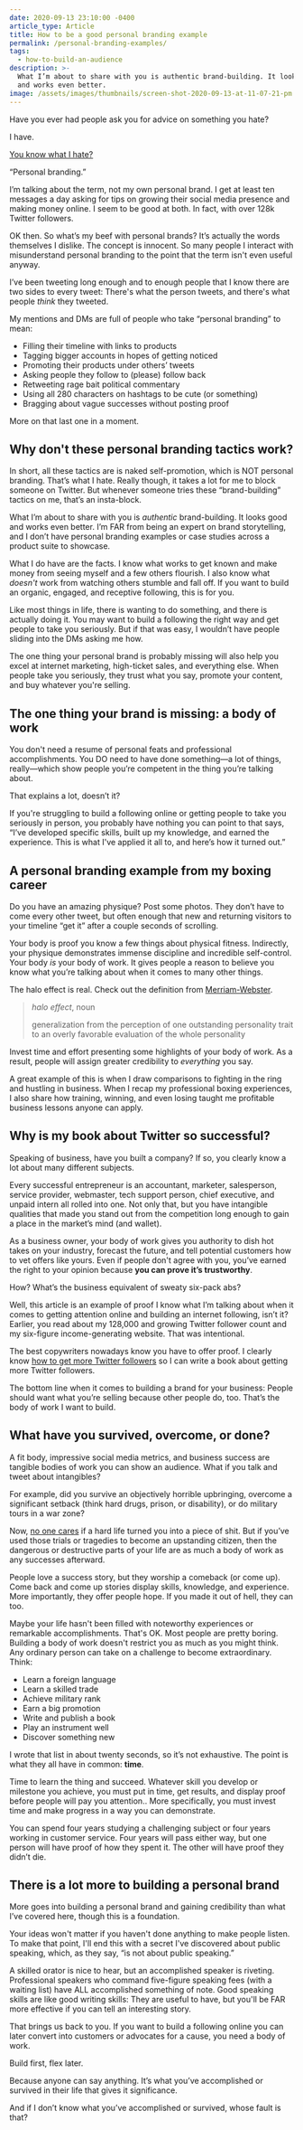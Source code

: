 ```yaml
---
date: 2020-09-13 23:10:00 -0400
article_type: Article
title: How to be a good personal branding example
permalink: /personal-branding-examples/
tags:
  - how-to-build-an-audience
description: >-
  What I’m about to share with you is authentic brand-building. It looks good
  and works even better.
image: /assets/images/thumbnails/screen-shot-2020-09-13-at-11-07-21-pm.png
---
```

Have you ever had people ask you for advice on something you hate?

I have.

[You know what I hate?](/why-you-have-haters-even-if-you-arent-an-asshole/)

“Personal branding.”

I’m talking about the term, not my own personal brand. I get at least ten messages a day asking for tips on growing their social media presence and making money online. I seem to be good at both. In fact, with over 128k Twitter followers.

OK then. So what’s my beef with personal brands? It’s actually the words themselves I dislike. The concept is innocent. So many people I interact with misunderstand personal branding to the point that the term isn't even useful anyway.

I’ve been tweeting long enough and to enough people that I know there are two sides to every tweet: There's what the person tweets, and there's what people *think* they tweeted.

My mentions and DMs are full of people who take “personal branding” to mean:

* Filling their timeline with links to products
* Tagging bigger accounts in hopes of getting noticed
* Promoting their products under others’ tweets
* Asking people they follow to (please) follow back
* Retweeting rage bait political commentary
* Using all 280 characters on hashtags to be cute (or something)
* Bragging about vague successes without posting proof

More on that last one in a moment.

## Why don't these personal branding tactics work?

In short, all these tactics are is naked self-promotion, which is NOT personal branding. That’s what I hate. Really though, it takes a lot for me to block someone on Twitter. But whenever someone tries these “brand-building” tactics on me, that’s an insta-block.

What I’m about to share with you is *authentic* brand-building. It looks good and works even better. I’m FAR from being an expert on brand storytelling, and I don’t have personal branding examples or case studies across a product suite to showcase.

What I do have are the facts. I know what works to get known and make money from seeing myself and a few others flourish. I also know what *doesn't* work from watching others stumble and fall off. If you want to build an organic, engaged, and receptive following, this is for you.

Like most things in life, there is wanting to do something, and there is actually doing it. You may want to build a following the right way and get people to take you seriously. But if that was easy, I wouldn’t have people sliding into the DMs asking me how.

The one thing your personal brand is probably missing will also help you excel at internet marketing, high-ticket sales, and everything else. When people take you seriously, they trust what you say, promote your content, and buy whatever you're selling.

## **The one thing your brand is missing: a body of work**

You don't need a resume of personal feats and professional accomplishments. You DO need to have done something—a lot of things, really—which show people you’re competent in the thing you’re talking about.

That explains a lot, doesn’t it?

If you're struggling to build a following online or getting people to take you seriously in person, you probably have nothing you can point to that says, “I’ve developed specific skills, built up my knowledge, and earned the experience. This is what I've applied it all to, and here’s how it turned out.”

## A personal branding example from my boxing career

Do you have an amazing physique? Post some photos. They don’t have to come every other tweet, but often enough that new and returning visitors to your timeline “get it” after a couple seconds of scrolling.

Your body is proof you know a few things about physical fitness. Indirectly, your physique demonstrates immense discipline and incredible self-control. Your body *is* your body of work. It gives people a reason to believe you know what you’re talking about when it comes to many other things.

The halo effect is real. Check out the definition from [Merriam-Webster](https://www.merriam-webster.com/dictionary/halo%20effect).

> *halo effect*, noun
>
>
> generalization from the perception of one outstanding personality trait to an overly favorable evaluation of the whole personality

Invest time and effort presenting some highlights of your body of work. As a result, people will assign greater credibility to *everything* you say.

A great example of this is when I draw comparisons to fighting in the ring and hustling in business. When I recap my professional boxing experiences, I also share how training, winning, and even losing taught me profitable business lessons anyone can apply.

## Why is my book about Twitter so successful?

Speaking of business, have you built a company? If so, you clearly know a lot about many different subjects.

Every successful entrepreneur is an accountant, marketer, salesperson, service provider, webmaster, tech support person, chief executive, and unpaid intern all rolled into one. Not only that, but you have intangible qualities that made you stand out from the competition long enough to gain a place in the market’s mind (and wallet).

As a business owner, your body of work gives you authority to dish hot takes on your industry, forecast the future, and tell potential customers how to vet offers like yours. Even if people don't agree with you, you’ve earned the right to your opinion because **you can prove it’s trustworthy**.

How? What’s the business equivalent of sweaty six-pack abs?

Well, this article is an example of proof I know what I’m talking about when it comes to getting attention online and building an internet following, isn’t it? Earlier, you read about my 128,000 and growing Twitter follower count and my six-figure income-generating website. That was intentional.

The best copywriters nowadays know you have to offer proof. I clearly know [how to get more Twitter followers](/how-to-get-more-twitter-followers/) so I can write a book about getting more Twitter followers.

The bottom line when it comes to building a brand for your business: People should want what you’re selling because other people do, too. That’s the body of work I want to build.

## What have you survived, overcome, or done?

A fit body, impressive social media metrics, and business success are tangible bodies of work you can show an audience. What if you talk and tweet about intangibles?

For example, did you survive an objectively horrible upbringing, overcome a significant setback (think hard drugs, prison, or disability), or do military tours in a war zone?

Now, [no one cares](/no-one-gives-a-shit-about-you/) if a hard life turned you into a piece of shit. But if you’ve used those trials or tragedies to become an upstanding citizen, then the dangerous or destructive parts of your life are as much a body of work as any successes afterward.

People love a success story, but they worship a comeback (or come up). Come back and come up stories display skills, knowledge, and experience. More importantly, they offer people hope. If you made it out of hell, they can too.

Maybe your life hasn't been filled with noteworthy experiences or remarkable accomplishments. That's OK. Most people are pretty boring. Building a body of work doesn't restrict you as much as you might think. Any ordinary person can take on a challenge to become extraordinary. Think:

* Learn a foreign language
* Learn a skilled trade
* Achieve military rank
* Earn a big promotion
* Write and publish a book
* Play an instrument well
* Discover something new

I wrote that list in about twenty seconds, so it’s not exhaustive. The point is what they all have in common: **time**.

Time to learn the thing and succeed. Whatever skill you develop or milestone you achieve, you must put in time, get results, and display proof before people will pay you attention.. More specifically, you must invest time and make progress in a way you can demonstrate.

You can spend four years studying a challenging subject or four years working in customer service. Four years will pass either way, but one person will have proof of how they spent it. The other will have proof they didn’t die.

## There is a lot more to building a personal brand

More goes into building a personal brand and gaining credibility than what I’ve covered here, though this is a foundation.

Your ideas won't matter if you haven't done anything to make people listen. To make that point, I'll end this with a secret I've discovered about public speaking, which, as they say, “is not about public speaking.”

A skilled orator is nice to hear, but an accomplished speaker is riveting. Professional speakers who command five-figure speaking fees (with a waiting list) have ALL accomplished something of note. Good speaking skills are like good writing skills: They are useful to have, but you'll be FAR more effective if you can tell an interesting story.

That brings us back to you. If you want to build a following online you can later convert into customers or advocates for a cause, you need a body of work.

Build first, flex later.

Because anyone can say anything. It’s what you’ve accomplished or survived in their life that gives it significance.

And if I don’t know what you’ve accomplished or survived, whose fault is that?
